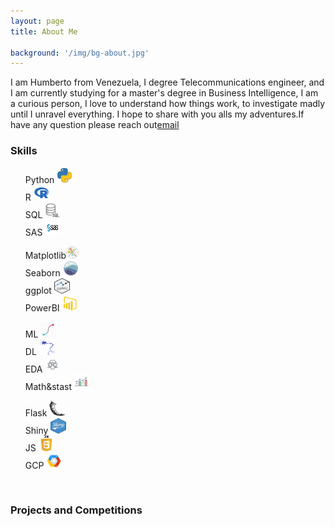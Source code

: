 ```yaml
---
layout: page
title: About Me

background: '/img/bg-about.jpg'
---
```


I am Humberto from Venezuela, I degree Telecommunications engineer, and I am currently studying for a master's degree in Business Intelligence, I am a curious person, I love to understand how things work, to investigate madly until I unravel everything. I hope to share with you alls my adventures.If have any question please reach out[email](mailto:criterio.hramos@gmail.com)

<h3> Skills</h3>
<div class="container">

<div class="row">
  <div class="col">
  <ul style="list-style-type:none;">
  <li > Python <img src="img\about\python.webp"  alt="Python" width="25" height="25">  </li>
  <li > R  <img src="img\about\R.webp"  alt="R" width="25" height="25"></li>
  <li > SQL  <img src="img\about\SQL.webp"  alt="SQL" width="25" height="25"></li>
  <li > SAS  <img src="img\about\SAS.png"  alt="SAS" width="25" height="25"></li>
  </ul></div>
  <div class="col"><ul style="list-style-type:none">
  <li > Matplotlib<img src="img\about\matplotlib.png"  alt="Matplotlib" width="20" height="20"> </li>
  <li> Seaborn <img src="img\about\seaborn.png"  alt="Sns" width="25" height="25"> </li>
  <li> ggplot <img src="img\about\ggplot.jpg"  alt="ggplot" width="25" height="25"> </li>
  <li> PowerBI <img src="img\about\powerbi.png"  alt="Powerbi" width="25" height="25"> </li>
  </ul></div>
  <div class="col"><ul style="list-style-type:none;">
  <li>ML  <img src="img\about\ML.jpg"  alt="ML" width="25" height="25"> </li>
  <li>DL <img src="img\about\DL.png"  alt="DL" width="25" height="25"> </li>
  <li>EDA  <img src="img\about\EDA.jpg"  alt="EDA" width="25" height="25"> </li>
  <li>Math&stast <img src="img\about\stast.png"  alt="stast" width="25" height="25">  </li>
  </ul>
  </div>
  <div class="col"><ul style="list-style-type:none;">
  <li>Flask  <img src="img\about\flask.png"  alt="flask" width="25" height="25"> </li>
  <li>Shiny <img src="img\about\shiny.jpg"  alt="shiny" width="25" height="25"> </li>
  <li>JS <img src="img\about\JS.webp"  alt="JS" width="25" height="25"> </li>
  <li> GCP <img src="img\about\gcp.png"  alt="GCP" width="25" height="25">  </li>
  </ul>
  </div>
</div>
</div>

<br>
<h3> Projects and Competitions </h3>
<div class="container">
</div>

<br>

